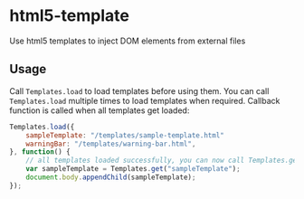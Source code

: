 # html5-template
Use html5 templates to inject DOM elements from external files

## Usage

Call `Templates.load` to load templates before using them. You can call `Templates.load` multiple times to load templates when required. Callback function is called when all templates get loaded:
 
```javascript
Templates.load({
	sampleTemplate: "/templates/sample-template.html"
	warningBar: "/templates/warning-bar.html",
}, function() {
	// all templates loaded successfully, you can now call Templates.get to get any template
	var sampleTemplate = Templates.get("sampleTemplate");
	document.body.appendChild(sampleTemplate);
});
```
